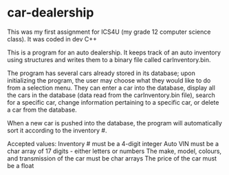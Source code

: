 # car-dealership
This was my first assignment for ICS4U (my grade 12 computer science class). It was coded in dev C++

This is a program for an auto dealership. It keeps track of an auto inventory using structures and writes them to a binary file called carInventory.bin. 

The program has several cars already stored in its database; upon initializing the program, the user may choose what they would like to do from a selection menu. They can enter a car into the database, display all the cars in the database (data read from the carInventory.bin file), search for a specific car, change information pertaining to a specific car, or delete a car from the database.

When a new car is pushed into the database, the program will automatically sort it according to the inventory #.

Accepted values:
Inventory # must be a 4-digit integer
Auto VIN must be a char array of 17 digits - either letters or numbers
The make, model, colours, and transmission of the car must be char arrays
The price of the car must be a float
